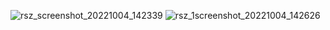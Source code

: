 ![rsz_screenshot_20221004_142339](https://user-images.githubusercontent.com/47304533/193821067-5c17b572-ac00-436d-b830-a8e1f818f4a0.png)
![rsz_1screenshot_20221004_142626](https://user-images.githubusercontent.com/47304533/193821069-0d7feb33-f683-4d77-a505-33093b51b3b1.png)
